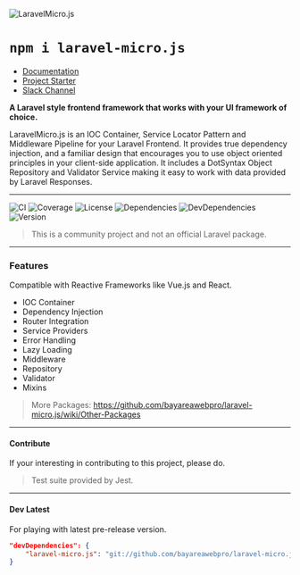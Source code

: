 ![LaravelMicro.js](https://bayareawebpro.github.io/laravel-micro.js/logo.svg)

# `npm i laravel-micro.js`

- [Documentation](https://bayareawebpro.github.io/laravel-micro.js/)
- [Project Starter](https://github.com/bayareawebpro/laravel-micro-spa-boilerplate)
- [Slack Channel](https://discord.gg/ScYhenF)

**A Laravel style frontend framework that works with your UI framework of choice.**

LaravelMicro.js is an IOC Container, Service Locator Pattern and Middleware Pipeline for your 
Laravel Frontend. It provides true dependency injection, and a familiar design that encourages 
you to use object oriented principles in your client-side application.  It includes a DotSyntax 
Object Repository and Validator Service making it easy to work with data provided by 
Laravel Responses.

---

![CI](https://github.com/bayareawebpro/laravel-micro.js/workflows/ci/badge.svg)
![Coverage](https://codecov.io/gh/bayareawebpro/laravel-micro.js/branch/master/graph/badge.svg)
![License](https://img.shields.io/badge/License-MIT-brightgreen.svg)
![Dependencies](https://img.shields.io/badge/Dependencies-none-brightgreen.svg)
![DevDependencies](https://img.shields.io/badge/DevDependencies-latest-brightgreen.svg)
![Version](https://img.shields.io/badge/Version-1.x-blue.svg)

> This is a community project and not an official Laravel package. 
---

### Features
Compatible with Reactive Frameworks like Vue.js and React.

* IOC Container
* Dependency Injection
* Router Integration
* Service Providers
* Error Handling
* Lazy Loading
* Middleware
* Repository
* Validator
* Mixins

> More Packages: https://github.com/bayareawebpro/laravel-micro.js/wiki/Other-Packages

--- 
#### Contribute
If your interesting in contributing to this project, please do.

> Test suite provided by Jest.

--- 

#### Dev Latest 
For playing with latest pre-release version.
```json
"devDependencies": {
    "laravel-micro.js": "git://github.com/bayareawebpro/laravel-micro.js.git"
}
```
